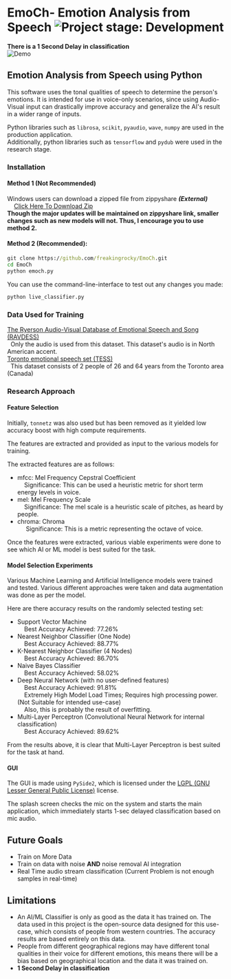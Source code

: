 
# EmoCh- Emotion Analysis from Speech <img alt="Project stage: Development" src="https://img.shields.io/badge/Project%20Stage-Development-yellowgreen.svg" />

**There is a 1 Second Delay in classification**\
![Demo](https://i.imgur.com/MOA4gBr.gif)
## Emotion Analysis from Speech using Python

This software uses the tonal qualities of speech to determine the person's emotions. It is intended for use
in voice-only scenarios, since using Audio-Visual input can drastically improve accuracy and generalize the
AI's result in a wider range of inputs.

Python libraries such as `librosa`, `scikit`, `pyaudio`, `wave`, `numpy` are used in the production application.\
Additionally, python libraries such as `tensorflow` and `pydub` were used in the research stage.

### Installation

#### Method 1 (Not Recommended)
Windows users can download a zipped file from zippyshare ***(External)***\
&nbsp;&nbsp;&nbsp;&nbsp;[Click Here To Download Zip](https://www107.zippyshare.com/v/Y80pkhLE/file.html)\
**Though the major updates will be maintained on zippyshare link, smaller changes such as new models will not. Thus, I encourage you to use method 2.**
#### Method 2 (Recommended):
```cmd
git clone https://github.com/freakingrocky/EmoCh.git
cd EmoCh
python emoch.py
```
You can use the command-line-interface to test out any changes you made:
```cmd
python live_classifier.py
```


### Data Used for Training

[The Ryerson Audio-Visual Database of Emotional Speech and Song (RAVDESS)](https://zenodo.org/record/1188976)\
&nbsp;&nbsp;Only the audio is used from this dataset. This dataset's audio is in North American accent.\
[Toronto emotional speech set (TESS)](https://tspace.library.utoronto.ca/handle/1807/24487)\
&nbsp;&nbsp;This dataset consists of 2 people of 26 and 64 years from the Toronto area (Canada)



### Research Approach

#### Feature Selection
Initially, `tonnetz` was also used but has been removed as it yielded low accuracy boost with high compute requirements.

The features are extracted and provided as input to the various models for training.

The extracted features are as follows:

- mfcc: Mel Frequency Cepstral Coefficient\
&nbsp;&nbsp;&nbsp;&nbsp;Significance: This can be used a heuristic metric for short term energy levels in voice.
- mel: Mel Frequency Scale\
&nbsp;&nbsp;&nbsp;&nbsp;Significance: The mel scale is a heuristic scale of pitches, as heard by people.
- chroma: Chroma\
&nbsp;&nbsp;&nbsp;&nbsp; Significance: This is a metric representing the octave of voice.

Once the features were extracted, various viable experiments were done to see which AI or ML model is best suited for the task.


#### Model Selection Experiments

Various Machine Learning and Artificial Intelligence models were trained and tested. Various different approaches were taken and data augmentation was done as per the model.

Here are there accuracy results on the randomly selected testing set:

- Support Vector Machine\
&nbsp;&nbsp;&nbsp;&nbsp;Best Accuracy Achieved: 77.26%
- Nearest Neighbor Classifier (One Node)\
&nbsp;&nbsp;&nbsp;&nbsp;Best Accuracy Achieved: 88.77%
- K-Nearest Neighbor Classifier (4 Nodes)\
&nbsp;&nbsp;&nbsp;&nbsp;Best Accuracy Achieved: 86.70%
- Naive Bayes Classifier\
&nbsp;&nbsp;&nbsp;&nbsp;Best Accuracy Achieved: 58.02%
- Deep Neural Network (with no user-defined features)\
&nbsp;&nbsp;&nbsp;&nbsp;Best Accuracy Achieved: 91.81%\
&nbsp;&nbsp;&nbsp;&nbsp;Extremely High Model Load Times; Requires high processing power. (Not Suitable for intended use-case)\
&nbsp;&nbsp;&nbsp;&nbsp;Also, this is probably the result of overfitting.
- Multi-Layer Perceptron (Convolutional Neural Network for internal classification)\
&nbsp;&nbsp;&nbsp;&nbsp;Best Accuracy Achieved: 89.62%

From the results above, it is clear that Multi-Layer Perceptron is best suited for the task at hand.

#### GUI
The GUI is made using `PySide2`, which is licensed under the [LGPL (GNU Lesser General Public License)](https://www.gnu.org/licenses/lgpl-3.0.en.html) license.

The splash screen checks the mic on the system and starts the main application, which immediately starts 1-sec delayed classification based on mic audio.

## Future Goals
- Train on More Data
- Train on data with noise **AND** noise removal AI integration
- Real Time audio stream classification (Current Problem is not enough samples in real-time)

## Limitations
- An AI/ML Classifier is only as good as the data it has trained on. The data used in this project is the open-source data designed for this use-case, which consists of people from western countries. The accuracy results are based entirely on this data.
- People from different geographical regions may have different tonal qualities in their voice for different emotions, this means there will be a bias based on geographical location and the data it was trained on.
- **1 Second Delay in classification**
